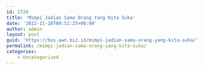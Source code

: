 ```yaml
---
id: 1720
title: 'Mimpi Jadian Sama Orang Yang Kita Suka'
date: '2022-11-28T09:51:25+00:00'
author: admin
layout: post
guid: 'https://bos.awn.biz.id/mimpi-jadian-sama-orang-yang-kita-suka/'
permalink: /mimpi-jadian-sama-orang-yang-kita-suka/
categories:
    - Uncategorized
---
```


